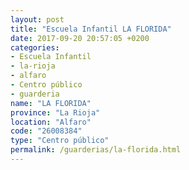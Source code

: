 ```yaml
---
layout: post
title: "Escuela Infantil LA FLORIDA"
date: 2017-09-20 20:57:05 +0200
categories:
- Escuela Infantil
- la-rioja
- alfaro
- Centro público
- guarderia
name: "LA FLORIDA"
province: "La Rioja"
location: "Alfaro"
code: "26008384"
type: "Centro público"
permalink: /guarderias/la-florida.html
---
```


